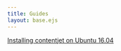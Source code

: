 ```yaml
---
title: Guides
layout: base.ejs
---
```

[Installing contentjet on Ubuntu 16.04](/guides/installing-contentjet-on-ubuntu-16-04)

